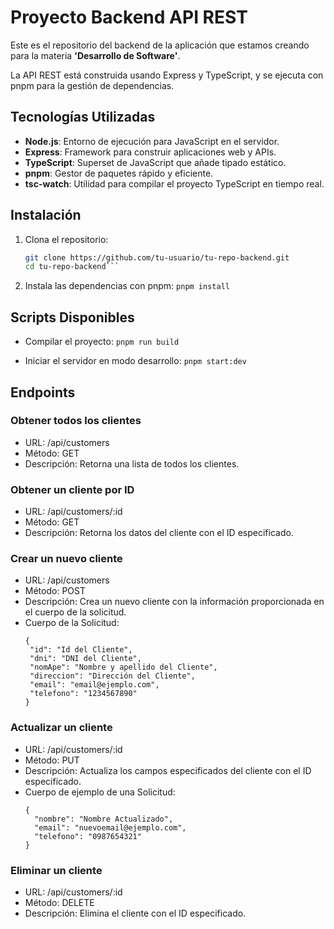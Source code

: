 # Proyecto Backend API REST

Este es el repositorio del backend de la aplicación que estamos creando para la materia **'Desarrollo de Software'**. 

La API REST está construida usando Express y TypeScript, y se ejecuta con pnpm para la gestión de dependencias.

## Tecnologías Utilizadas

- **Node.js**: Entorno de ejecución para JavaScript en el servidor.
- **Express**: Framework para construir aplicaciones web y APIs.
- **TypeScript**: Superset de JavaScript que añade tipado estático.
- **pnpm**: Gestor de paquetes rápido y eficiente.
- **tsc-watch**: Utilidad para compilar el proyecto TypeScript en tiempo real.

## Instalación

1. Clona el repositorio:
   ```sh
   git clone https://github.com/tu-usuario/tu-repo-backend.git
   cd tu-repo-backend```
   
2. Instala las dependencias con pnpm:
  ```pnpm install```

## Scripts Disponibles

- Compilar el proyecto:
  ```pnpm run build```

- Iniciar el servidor en modo desarrollo:
  ```pnpm start:dev```

## Endpoints

### Obtener todos los clientes

- URL: /api/customers
- Método: GET
- Descripción: Retorna una lista de todos los clientes.

### Obtener un cliente por ID

- URL: /api/customers/:id
- Método: GET
- Descripción: Retorna los datos del cliente con el ID especificado.

### Crear un nuevo cliente

- URL: /api/customers
- Método: POST
- Descripción: Crea un nuevo cliente con la información proporcionada en el cuerpo de la solicitud.
- Cuerpo de la Solicitud:
   ``` 
   {
	"id": "Id del Cliente",
    "dni": "DNI del Cliente",
    "nomApe": "Nombre y apellido del Cliente",
    "direccion": "Dirección del Cliente",
    "email": "email@ejemplo.com",
    "telefono": "1234567890"
  }

### Actualizar un cliente

- URL: /api/customers/:id
- Método: PUT
- Descripción: Actualiza los campos especificados del cliente con el ID especificado.
- Cuerpo de ejemplo de una Solicitud:
  ```
  {
    "nombre": "Nombre Actualizado",
    "email": "nuevoemail@ejemplo.com",
    "telefono": "0987654321"
  } 

### Eliminar un cliente

- URL: /api/customers/:id
- Método: DELETE
- Descripción: Elimina el cliente con el ID especificado.


